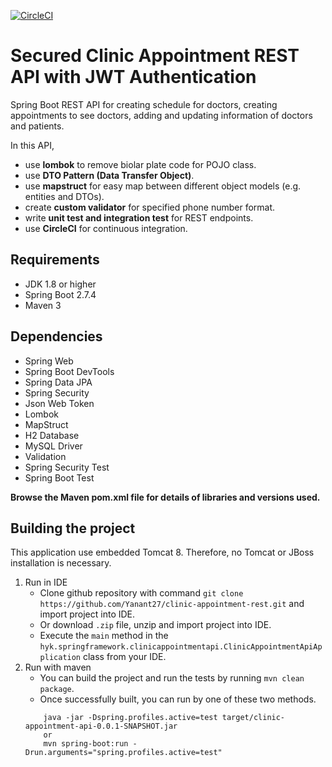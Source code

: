 [![CircleCI](https://circleci.com/gh/Yanant27/clinic-appointment-rest.svg?style=shield)](https://app.circleci.com/pipelines/github/Yanant27/clinic-appointment-rest)

# Secured Clinic Appointment REST API with JWT Authentication
Spring Boot REST API for creating schedule for doctors, creating appointments to see doctors, adding and updating information of doctors and patients.

In this API, 
- use **lombok** to remove biolar plate code for POJO class.
- use **DTO Pattern (Data Transfer Object)**.
- use **mapstruct** for easy map between different object models (e.g. entities and DTOs).
- create **custom validator** for specified phone number format.
- write **unit test and integration test** for REST endpoints.
- use **CircleCI** for continuous integration.

## Requirements
- JDK 1.8 or higher
- Spring Boot 2.7.4
- Maven 3

## Dependencies
- Spring Web
- Spring Boot DevTools
- Spring Data JPA
- Spring Security
- Json Web Token
- Lombok
- MapStruct
- H2 Database
- MySQL Driver
- Validation
- Spring Security Test
- Spring Boot Test

**Browse the Maven pom.xml file for details of libraries and versions used.**

## Building the project
This application use embedded Tomcat 8. Therefore, no Tomcat or JBoss installation is necessary.
1. Run in IDE
    - Clone github repository with command `git clone https://github.com/Yanant27/clinic-appointment-rest.git` and import project into IDE.
    - Or download `.zip` file, unzip and import project into IDE.
    - Execute the `main` method in the `hyk.springframework.clinicappointmentapi.ClinicAppointmentApiApplication` class from your IDE.
2. Run with maven
    - You can build the project and run the tests by running `mvn clean package`.
    - Once successfully built, you can run by one of these two methods.
    ```    
        java -jar -Dspring.profiles.active=test target/clinic-appointment-api-0.0.1-SNAPSHOT.jar
        or
        mvn spring-boot:run -Drun.arguments="spring.profiles.active=test"
    ```
